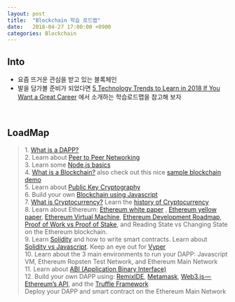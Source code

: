 ```yaml
---
layout: post
title:  "Blockchain 학습 로드맵"
date:   2018-04-27 17:00:00 +0900
categories: Blockchain
---
```

Into
---
* 요즘 뜨거운 관심을 받고 있는 블록체인
* 발을 담가볼 준비가 되었다면 [5 Technology Trends to Learn in 2018 If You Want a Great Career][1] 에서 소개하는 학습로드맵을 참고해 보자


<br/>

LoadMap
---
<div>
<blockquote name="6c97" id="6c97" >
1. <a href="https://www.youtube.com/watch?v=utmnexPw1bY&amp;list=PL2-dafEMk2A5VKD1CvdJMNIYerxoyPOcU" data-href="https://www.youtube.com/watch?v=utmnexPw1bY&amp;list=PL2-dafEMk2A5VKD1CvdJMNIYerxoyPOcU" class="markup--anchor markup--blockquote-anchor" rel="noopener" target="_blank">What is a DAPP?</a>
<br/>2. Learn about <a href="http://sourcedaddy.com/networking/peer-to-peer-networking.html" data-href="http://sourcedaddy.com/networking/peer-to-peer-networking.html" class="markup--anchor markup--blockquote-anchor" rel="noopener" target="_blank">Peer to Peer Networking</a>
<br/>3. Learn some <a href="https://www.w3schools.com/nodejs/nodejs_intro.asp" target="_blank">Node.js basics</a><br/>4. <a href="https://hackernoon.com/learn-blockchains-by-building-one-117428612f46"   target="_blank">What is a Blockchain?</a> also check out this nice <a href="https://blockchaindemo.io/?ref=producthunt" target="_blank">sample blockchain demo</a><br/>5. Learn about <a href="https://medium.com/@vrypan/explaining-public-key-cryptography-to-non-geeks-f0994b3c2d5"   target="_blank">Public Key Cryptography</a><br/>6. Build your own <a href="http://www.darrenbeck.co.uk/blockchain/nodejs/nodejscrypto/" target="_blank">Blockchain using Javascript</a><br/>7. <a href="https://www.amazon.com/Cryptoassets-Innovative-Investors-Bitcoin-Beyond/dp/1260026671" target="_blank">What is Cryptocurrency?</a> Learn the <a href="https://www.amazon.com/Internet-Money-Andreas-M-Antonopoulos/dp/1537000454" target="_blank">history of Cryptocurrency</a><br/>8. Learn about Ethereum: <a href="https://github.com/ethereum/wiki/wiki/White-Paper" target="_blank">Ethereum white paper</a>&nbsp;, <a href="http://gavwood.com/paper.pdf" target="_blank">Ethereum yellow paper</a>, <a href="https://themerkle.com/what-is-the-ethereum-virtual-machine/" target="_blank">Ethereum Virtual Machine</a>, <a href="https://steemit.com/cryptocurrency/@ctyptouniverse/ethereum-roadmap" target="_blank">Ethereum Development Roadmap</a>, <a href="https://blockgeeks.com/guides/proof-of-work-vs-proof-of-stake/" target="_blank">Proof of Work vs Proof of Stake</a>, and Reading State vs Changing State on the Ethereum blockchain.<br/>9. Learn <a href="https://solidity.readthedocs.io/en/develop/" target="_blank">Solidity</a> and how to write smart contracts. Learn about <a href="https://www.quora.com/What-are-the-key-differences-between-Ethereum-Solidity-and-Javascript" target="_blank">Solidity vs Javascript</a>. Keep an eye out for <a href="https://github.com/ethereum/vyper" target="_blank">Vyper</a><br/>10. Learn about the 3 main environments to run your DAPP: Javascript VM, Ethereum Ropsten Test Network, and Ethereum Main Network<br/>11. Learn about <a href="https://stackoverflow.com/questions/2171177/what-is-an-application-binary-interface-abi" target="_blank">ABI (Application Binary Interface)</a><br/>12. Build your own DAPP using: <a href="https://remix.ethereum.org/" target="_blank">RemixIDE</a>, <a href="https://metamask.io/" target="_blank">Metamask</a>, <a href="https://github.com/ethereum/web3.js/" target="_blank">Web3.js&#8202;—&#8202;Ethereum’s API</a>, and the <a href="http://truffleframework.com/" target="_blank">Truffle Framework</a><br/>Deploy your DAPP and smart contract on the Ethereum Main Network
</blockquote>
</div>




[1]: https://hackernoon.com/5-technology-trends-to-learn-in-2018-if-you-want-a-great-career-caf2e2318abb